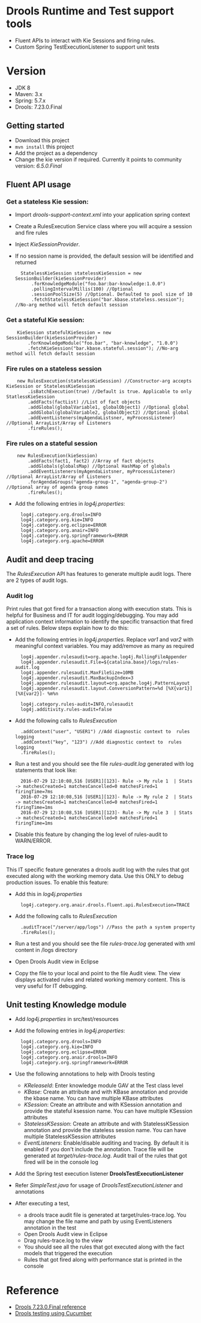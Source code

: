 # Drools Runtime and Test support tools
- Fluent APIs to interact with Kie Sessions and firing rules.
- Custom Spring TestExecutionListener to support unit tests

# Version
- JDK 8
- Maven: 3.x
- Spring: 5.7.x
- Drools: 7.23.0.Final

## Getting started
- Download this project
- ``mvn install`` this project
- Add the project as a dependency
- Change the kie version if required. Currently it points to community version: _6.5.0.Final_

## Fluent API usage
### Get a stateless Kie session:
- Import _drools-support-context.xml_ into your application spring context
- Create a RulesExecution Service class where you will acquire a session and fire rules
- Inject _KieSessionProvider_.
- If no session name is provided, the default session will be identified and returned
		
		StatelessKieSession statelessKieSession = new SessionBuilder(kieSessionProvider)
			.forKnowledgeModule("foo.bar:bar-knowledge:1.0.0")
			.pollingIntervalMillis(100) //Optional
			.sessionPoolSize(5) //Optional. Defaulted to pool size of 10
			.fetchStatelessKieSession("bar.kbase.stateless.session");  //No-arg method will fetch default session
			
### Get a stateful Kie session:
		
		KieSession statefulKieSession = new SessionBuilder(kieSessionProvider)
			.forKnowledgeModule("foo.bar", "bar-knowledge", "1.0.0")
			.fetchKieSession("bar.kbase.stateful.session"); //No-arg method will fetch default session


### Fire rules on a stateless session

		new RulesExecution(statelessKieSession) //Constructor-arg accepts KieSession or StatelessKieSession
			.isBatchExecution(true) //Default is true. Applicable to only StatlessKieSession
			.addFacts(factList) //List of fact objects
			.addGlobal(globalVariable1, globalObject1) //Optional global
			.addGlobal(globalVariable2, globalObject2) //Optional global
			.addEventListeners(myAgendaListsner, myProcessListener) //Optional ArrayList/Array of Listeners
			.fireRules();

### Fire rules on a stateful session

		new RulesExecution(kieSession)
			.addFacts(fact1, fact2) //Array of fact objects
			.addGlobals(globalsMap) //Optional HashMap of globals
			.addEventListeners(myAgendaListsner, myProcessListener) //Optional ArrayList/Array of Listeners
			.forAgendaGroups("agenda-group-1", "agenda-group-2") //Optional array of agenda group names
			.fireRules();

- Add the following entries in _log4j.properties_:

		log4j.category.org.drools=INFO
		log4j.category.org.kie=INFO
		log4j.category.org.eclipse=ERROR
		log4j.category.org.anair=INFO
		log4j.category.org.springframework=ERROR
		log4j.category.org.apache=ERROR
		

## Audit and deep tracing
The _RulesExecution_ API has features to generate multiple audit logs. There are 2 types of audit logs.

### Audit log
Print rules that got fired for a transaction along with execution stats. This is helpful for Business and IT for audit logging/debugging. You may add application context information to identify the specific transaction that fired a set of rules. Below steps explain how to do this:

- Add the following entries in _log4j.properties_. Replace _var1_ and _var2_ with meaningful context variables. You may add/remove as many as required

		log4j.appender.rulesaudit=org.apache.log4j.RollingFileAppender
		log4j.appender.rulesaudit.File=${catalina.base}/logs/rules-audit.log
		log4j.appender.rulesaudit.MaxFileSize=10MB
		log4j.appender.rulesaudit.MaxBackupIndex=3
		log4j.appender.rulesaudit.layout=org.apache.log4j.PatternLayout
		log4j.appender.rulesaudit.layout.ConversionPattern=%d [%X{var1}][%X{var2}]- %m%n
		
		log4j.category.rules-audit=INFO,rulesaudit
		log4j.additivity.rules-audit=false

- Add the following calls to _RulesExecution_
			
		.addContext("user", "USER1") //Add diagnostic context to  rules logging
		.addContext("key", "123") //Add diagnostic context to  rules logging
		.fireRules(); 

- Run a test and you should see the file _rules-audit.log_ generated with log statements that look like:

		2016-07-29 12:10:08,516 [USER1][123]- Rule -> My rule 1  | Stats -> matchesCreated=1 matchesCancelled=0 matchesFired=1 firingTime=7ms
		2016-07-29 12:10:08,516 [USER1][123]- Rule -> My rule 2  | Stats -> matchesCreated=1 matchesCancelled=0 matchesFired=1 firingTime=1ms
		2016-07-29 12:10:08,516 [USER1][123]- Rule -> My rule 3  | Stats -> matchesCreated=1 matchesCancelled=0 matchesFired=1 firingTime=1ms
- Disable this feature by changing the log level of rules-audit to WARN/ERROR.

### Trace log
This IT specific feature generates a drools audit log with the rules that got executed along with the working memory data. Use this ONLY to debug production issues. To enable this feature:
- Add this in _log4j.properties_

		log4j.category.org.anair.drools.fluent.api.RulesExecution=TRACE
- Add the following calls to _RulesExecution_
			
		.auditTrace("/server/app/logs") //Pass the path a system property
		.fireRules();

- Run a test and you should see the file _rules-trace.log_ generated with xml content in /logs directory
- Open Drools Audit view in Eclipse
- Copy the file to your local and point to the file Audit view. The view displays activated rules and related working memory content. This is very useful for IT debugging.
			
## Unit testing Knowledge module
- Add _log4j.properties_ in src/test/resources
- Add the following entries in _log4j.properties_:

		log4j.category.org.drools=INFO
		log4j.category.org.kie=INFO
		log4j.category.org.eclipse=ERROR
		log4j.category.org.anair.drools=INFO
		log4j.category.org.springframework=ERROR

- Use the following annotations to help with Drools testing
	- _KReleaseId_: Enter knowledge module GAV at the Test class level
	- _KBase_: Create an attribute and with KBase annotation and provide the kbase name. You can have multiple KBase attributes 
	- _KSession_: Create an attribute and with KSession annotation and provide the stateful ksession name. You can have multiple KSession attributes
	- _StatelessKSession_: Create an attribute and with StatelessKSession annotation and provide the stateless session name. You can have multiple StatelessKSession attributes
	- _EventListeners_: Enable/disable auditing and tracing. By default it is enabled if you don't include the annotation. Trace file will be generated at _target/rules-trace.log_. Audit trail of the rules that got fired will be in the console log
- Add the Spring test execution listener __DroolsTestExecutionListener__


- Refer _SimpleTest.java_ for usage of _DroolsTestExecutionListener_ and annotations
- After executing a test, 
	- a drools trace audit file is generated at target/rules-trace.log. You may change the file name and path by using EventListeners annotation in the test
	- Open Drools Audit view in Eclipse
	- Drag rules-trace.log to the view
	- You should see all the rules that got executed along with the fact models that triggered the execution 
	- Rules that got fired along with performance stat is printed in the console
	
# Reference
- [Drools 7.23.0.Final reference](https://docs.jboss.org/drools/release/7.23.0.Final/drools-docs/html_single/)
- [Drools testing using Cucumber](https://github.com/anair-it/drools-cucumber)
	
